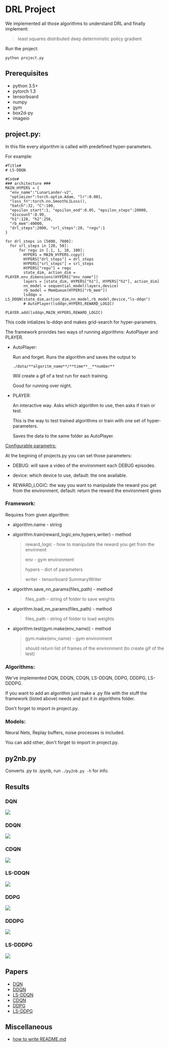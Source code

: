 # DRL Project

We implemented all those algorithms to understand DRL and finally implement:

> least squares distributed deep deterministic policy gradient

Run the project:

```python project.py```


## Prerequisites

* python 3.5+
* pytorch 1.3
* tensorboard
* numpy
* gym
* box2d-py
* imageio


## project.py:

In this file every algorithm is called with predefined hyper-parameters.

For example:

```
#Title#
# LS-DDQN

#Code#
### architecture ###
MAIN_HYPERS = {
  "env_name":"LunarLander-v2",
  "optimizer":torch.optim.Adam, "lr":0.001,
  "loss_fn":torch.nn.SmoothL1Loss(),
  "batch":32, "C":100,
  "epsilon_start":1, "epsilon_end":0.05, "epsilon_steps":20000,
  "discount":0.99,
  "h1":128, "h2":256,
  "rb_mem":40000,
  "drl_steps":2000, "srl_steps":20, "regu":1
}

for drl_steps in [5000, 7000]:
  for srl_steps in [20, 50]:
      for regu in [.1, 1, 10, 100]:
        HYPERS = MAIN_HYPERS.copy()
        HYPERS["drl_steps"] = drl_steps
        HYPERS["srl_steps"] = srl_steps
        HYPERS["regu"] = regu
        state_dim, action_dim = PLAYER.env_dimensions(HYPERS["env_name"])
        layers = [state_dim, HYPERS["h1"], HYPERS["h2"], action_dim]
        nn_model = sequential_model(layers,device)
        rb_model = MemQueue(HYPERS["rb_mem"])
        lsddqn = LS_DDQN(state_dim,action_dim,nn_model,rb_model,device,"ls-ddqn")
        # AutoPlayer(lsddqn,HYPERS,REWARD_LOGIC)

PLAYER.add(lsddqn,MAIN_HYPERS,REWARD_LOGIC)
```

This code intializes ls-ddqn and makes grid-search for hyper-parametrs.

The framework provides two ways of running algorithms: AutoPlayer and PLAYER.

* AutoPlayer:

  Run and forget. Runs the algorithm and saves the output to 

  ```./data/**algoritm_name**/**time**__**number**```
  
  Will create a gif of a test run for each training.
  
  Good for running over night.

* PLAYER:

  An interactive way. Asks which algorithm to use, then asks if train or test.

  This is the way to test trained algorithms or train with one set of hyper-parameters.
  
  Saves the data to the same folder as AutoPlayer.

<ins>Configurable parametrs:</ins>

At the begining of projects.py you can set those parameters:

* DEBUG: will save a video of the environment each DEBUG episodes.

* device: which device to use, default: the one available.

* REWARD_LOGIC: the way you want to manipulate the reward you get from the environment, default: return the reward the environment gives


### Framework:

Requires from given algorithm:

* algorithm.name - string

* algorithm.train(reward_logic,env,hypers,writer) - method

  > reward_logic - how to manipulate the reward you get from the envirment
  > 
  > env - gym environment
  >
  > hypers - dict of parameters
  >
  > writer - tensorboard SummaryWriter

* algorithm.save_nn_params(files_path) - method

  > files_path - string of folder to save weights

* algorithm.load_nn_params(files_path) - method

  > files_path - string of folder to load weights

* algorithm.test(gym.make(env_name)) - method

  > gym.make(env_name) - gym environment
  >
  > should return list of frames of the environment (to create gif of the test)


### Algorithms:

We've implemented DQN, DDQN, CDQN, LS-DDQN, DDPG, DDDPG, LS-DDDPG.

If you want to add an algorithm just make a .py file with the stuff the framework (listed above) needs and put it in algorithms folder.

Don't forget to import in project.py.


### Models:

Neural Nets, Replay buffers, noise processes is included.

You can add other, don't forget to import in project.py.


## py2nb.py

Converts .py to .ipynb, run ```./py2nb.py -h``` for info.


## Results


### DQN

![](data/results/gifs/dqn.gif)


### DDQN

![](data/results/gifs/ddqn.gif)


### CDQN

![](data/results/gifs/cdqn.gif)


### LS-DDQN

![](data/results/gifs/ls-ddqn.gif)


### DDPG

![](data/results/gifs/ddpg.gif)

### DDDPG

![](data/results/gifs/dddpg.gif)

### LS-DDDPG

![](data/results/gifs/ls-dddpg.gif)


## Papers

* [DQN](https://deepmind.com/research/publications/human-level-control-through-deep-reinforcement-learning/)
* [DDQN](https://arxiv.org/abs/1509.06461)
* [LS-DDQN](https://arxiv.org/abs/1705.07461)
* [CDQN](https://arxiv.org/abs/1707.06887)
* [DDPG](https://arxiv.org/abs/1509.02971)
* [LS-DDPG](https://github.com/taldatech/pytorch-ls-ddpg)


## Miscellaneous

* [how to write README.md](https://gist.github.com/PurpleBooth/109311bb0361f32d87a2)
